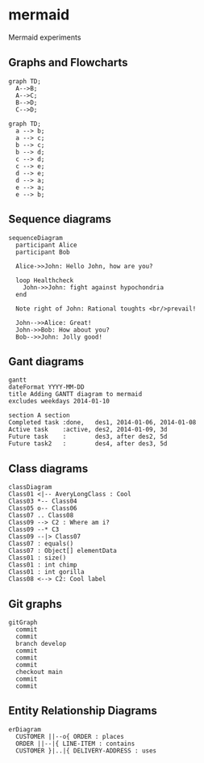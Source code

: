 # mermaid
Mermaid experiments

## Graphs and Flowcharts

```mermaid
graph TD;
  A-->B;
  A-->C;
  B-->D;
  C-->D;
```

```mermaid
graph TD;
  a --> b;
  a --> c;
  b --> c;
  b --> d;
  c --> d;
  c --> e;
  d --> e;
  d --> a;
  e --> a;
  e --> b;
```

## Sequence diagrams

```mermaid
sequenceDiagram
  participant Alice
  participant Bob
  
  Alice->>John: Hello John, how are you?
  
  loop Healthcheck
    John->>John: fight against hypochondria
  end
  
  Note right of John: Rational toughts <br/>prevail!
  
  John-->>Alice: Great!
  John->>Bob: How about you?
  Bob-->>John: Jolly good!
```

## Gant diagrams

```mermaid
gantt
dateFormat YYYY-MM-DD
title Adding GANTT diagram to mermaid
excludes weekdays 2014-01-10

section A section
Completed task :done,   des1, 2014-01-06, 2014-01-08
Active task    :active, des2, 2014-01-09, 3d
Future task    :        des3, after des2, 5d
Future task2   :        des4, after des3, 5d
```

## Class diagrams

```mermaid
classDiagram
Class01 <|-- AveryLongClass : Cool
Class03 *-- Class04
Class05 o-- Class06
Class07 .. Class08
Class09 --> C2 : Where am i?
Class09 --* C3
Class09 --|> Class07
Class07 : equals()
Class07 : Object[] elementData
Class01 : size()
Class01 : int chimp
Class01 : int gorilla
Class08 <--> C2: Cool label
```

## Git graphs

```mermaid
gitGraph
  commit
  commit
  branch develop
  commit
  commit
  commit
  checkout main
  commit
  commit
```

## Entity Relationship Diagrams

```mermaid
erDiagram
  CUSTOMER ||--o{ ORDER : places
  ORDER ||--|{ LINE-ITEM : contains
  CUSTOMER }|..|{ DELIVERY-ADDRESS : uses
```
